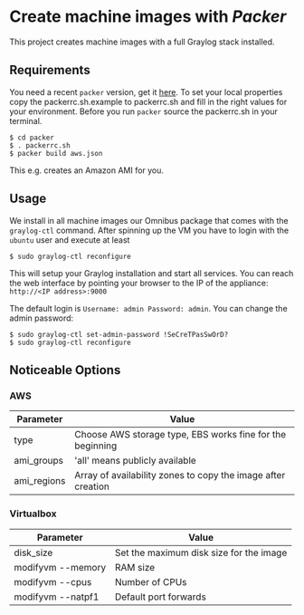 Create machine images with *Packer*
==================================
This project creates machine images with a full Graylog stack installed.

Requirements
------------
You need a recent `packer` version, get it [here](https://www.packer.io/downloads.html).
To set your local properties copy the packerrc.sh.example to packerrc.sh and fill in the right values for your environment.
Before you run `packer` source the packerrc.sh in your terminal.

```shell
$ cd packer
$ . packerrc.sh
$ packer build aws.json
```

This e.g. creates an Amazon AMI for you.

Usage
-----
We install in all machine images our Omnibus package that comes with the `graylog-ctl` command.
After spinning up the VM you have to login with the `ubuntu` user and execute at least

```shell
$ sudo graylog-ctl reconfigure
```

This will setup your Graylog installation and start all services. You can reach the web interface by
pointing your browser to the IP of the appliance: `http://<IP address>:9000`

The default login is `Username: admin Password: admin`. You can change the admin password:

```shell
$ sudo graylog-ctl set-admin-password !SeCreTPasSwOrD?
$ sudo graylog-ctl reconfigure
```

Noticeable Options
------------------
### AWS

| Parameter   | Value                                                        |
| ----------  | -------                                                      |
| type        | Choose AWS storage type, EBS works fine for the beginning    |
| ami_groups  | 'all' means publicly available                               |
| ami_regions | Array of availability zones to copy the image after creation |


### Virtualbox

| Parameter         | Value                                   |
| ----------        | -------                                 |
| disk_size         | Set the maximum disk size for the image |
| modifyvm --memory | RAM size                                |
| modifyvm --cpus   | Number of CPUs                          |
| modifyvm --natpf1 | Default port forwards                   |
